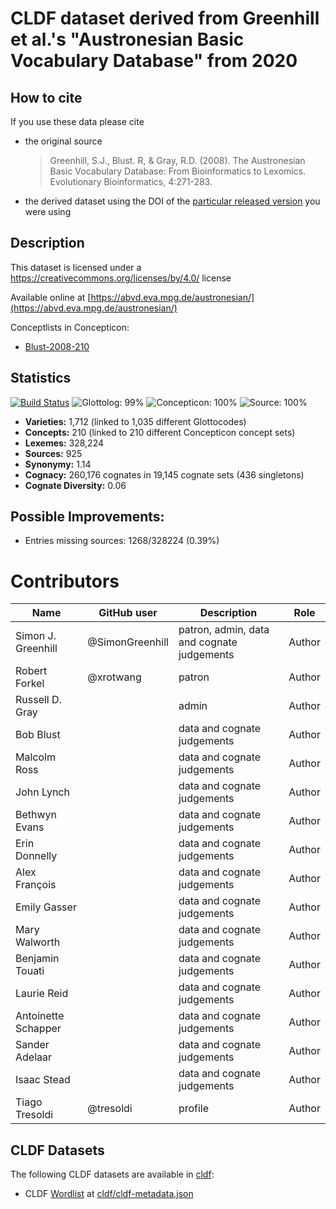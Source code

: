 # CLDF dataset derived from Greenhill et al.'s "Austronesian Basic Vocabulary Database" from 2020

## How to cite

If you use these data please cite
- the original source
  > Greenhill, S.J., Blust. R, & Gray, R.D. (2008). The Austronesian Basic Vocabulary Database: From Bioinformatics to Lexomics. Evolutionary Bioinformatics, 4:271-283.
- the derived dataset using the DOI of the [particular released version](../../releases/) you were using

## Description


This dataset is licensed under a https://creativecommons.org/licenses/by/4.0/ license

Available online at [https://abvd.eva.mpg.de/austronesian/](https://abvd.eva.mpg.de/austronesian/)


Conceptlists in Concepticon:
- [Blust-2008-210](https://concepticon.clld.org/contributions/Blust-2008-210)
## Statistics


[![Build Status](https://travis-ci.org/lexibank/abvd.svg?branch=master)](https://travis-ci.org/lexibank/abvd)
![Glottolog: 99%](https://img.shields.io/badge/Glottolog-99%25-brightgreen.svg "Glottolog: 99%")
![Concepticon: 100%](https://img.shields.io/badge/Concepticon-100%25-brightgreen.svg "Concepticon: 100%")
![Source: 100%](https://img.shields.io/badge/Source-100%25-brightgreen.svg "Source: 100%")

- **Varieties:** 1,712 (linked to 1,035 different Glottocodes)
- **Concepts:** 210 (linked to 210 different Concepticon concept sets)
- **Lexemes:** 328,224
- **Sources:** 925
- **Synonymy:** 1.14
- **Cognacy:** 260,176 cognates in 19,145 cognate sets (436 singletons)
- **Cognate Diversity:** 0.06

## Possible Improvements:



- Entries missing sources: 1268/328224 (0.39%)

# Contributors

Name                | GitHub user     | Description                                | Role
---                 | ---             | ---                                        | ---
Simon J. Greenhill  | @SimonGreenhill | patron, admin, data and cognate judgements | Author
Robert Forkel       | @xrotwang       | patron                                     | Author
Russell D. Gray     |                 | admin                                      | Author
Bob Blust           |                 | data and cognate judgements                | Author
Malcolm Ross        |                 | data and cognate judgements                | Author
John Lynch          |                 | data and cognate judgements                | Author
Bethwyn Evans       |                 | data and cognate judgements                | Author
Erin Donnelly       |                 | data and cognate judgements                | Author
Alex François       |                 | data and cognate judgements                | Author
Emily Gasser        |                 | data and cognate judgements                | Author
Mary Walworth       |                 | data and cognate judgements                | Author
Benjamin Touati     |                 | data and cognate judgements                | Author
Laurie Reid         |                 | data and cognate judgements                | Author
Antoinette Schapper |                 | data and cognate judgements                | Author
Sander Adelaar      |                 | data and cognate judgements                | Author
Isaac Stead         |                 | data and cognate judgements                | Author
Tiago Tresoldi      | @tresoldi       | profile                                    | Author




## CLDF Datasets

The following CLDF datasets are available in [cldf](cldf):

- CLDF [Wordlist](https://github.com/cldf/cldf/tree/master/modules/Wordlist) at [cldf/cldf-metadata.json](cldf/cldf-metadata.json)
